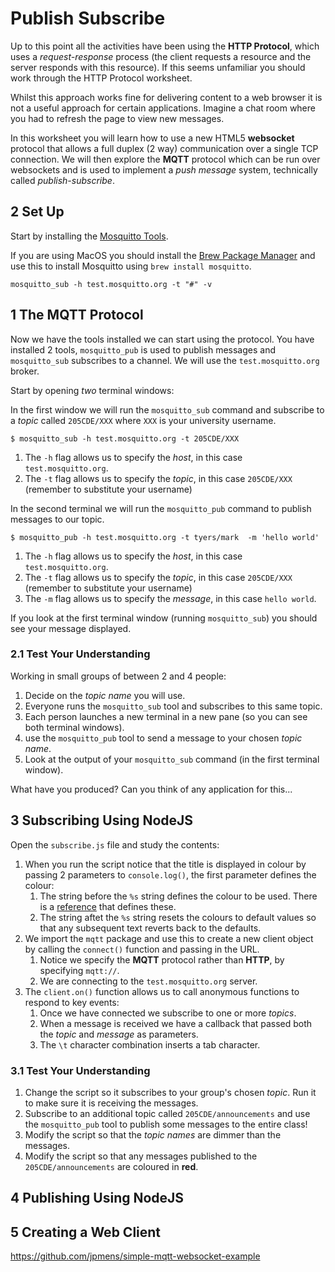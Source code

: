 
# Publish Subscribe

Up to this point all the activities have been using the **HTTP Protocol**, which uses a _request-response_ process (the client requests a resource and the server responds with this resource). If this seems unfamiliar you should work through the HTTP Protocol worksheet.

Whilst this approach works fine for delivering content to a web browser it is not a useful approach for certain applications. Imagine a chat room where you had to refresh the page to view new messages.

In this worksheet you will learn how to use a new HTML5 **websocket** protocol that allows a full duplex (2 way) communication over a single TCP connection. We will then explore the **MQTT** protocol which can be run over websockets and is used to implement a _push message_ system, technically called _publish-subscribe_.



## 2 Set Up

Start by installing the [Mosquitto Tools](https://www.eclipse.org/mosquitto/download/).

If you are using MacOS you should install the [Brew Package Manager](https://brew.sh) and use this to install Mosquitto using `brew install mosquitto`.

```
mosquitto_sub -h test.mosquitto.org -t "#" -v
```

## 1 The MQTT Protocol

Now we have the tools installed we can start using the protocol. You have installed 2 tools, `mosquitto_pub` is used to publish messages and `mosquitto_sub` subscribes to a channel. We will use the `test.mosquitto.org` broker.

Start by opening _two_ terminal windows:

In the first window we will run the `mosquitto_sub` command  and subscribe to a _topic_ called `205CDE/XXX` where `XXX` is your university username.

```shell
$ mosquitto_sub -h test.mosquitto.org -t 205CDE/XXX
```

1. The `-h` flag allows us to specify the _host_, in this case `test.mosquitto.org`.
2. The `-t` flag allows us to specify the _topic_, in this case `205CDE/XXX` (remember to substitute your username)

In the second terminal we will run the `mosquitto_pub` command to publish messages to our topic.

```shell
$ mosquitto_pub -h test.mosquitto.org -t tyers/mark  -m 'hello world'
```

1. The `-h` flag allows us to specify the _host_, in this case `test.mosquitto.org`.
2. The `-t` flag allows us to specify the _topic_, in this case `205CDE/XXX` (remember to substitute your username)
3. The `-m` flag allows us to specify the _message_, in this case `hello world`.

If you look at the first terminal window (running `mosquitto_sub`) you should see your message displayed.

### 2.1 Test Your Understanding

Working in small groups of between 2 and 4 people:

1. Decide on the _topic name_ you will use.
2. Everyone runs the `mosquitto_sub` tool and subscribes to this same topic.
3. Each person launches a new terminal in a new pane (so you can see both terminal windows).
4. use the `mosquitto_pub` tool to send a message to your chosen _topic name_.
5. Look at the output of your `mosquitto_sub` command (in the first terminal window).

What have you produced? Can you think of any application for this...

## 3 Subscribing Using NodeJS

Open the `subscribe.js` file and study the contents:

1. When you run the script notice that the title is displayed in colour by passing 2 parameters to `console.log()`, the first parameter defines the colour:
    1. The string before the `%s` string defines the colour to be used. There is a [reference](https://coderwall.com/p/yphywg/printing-colorful-text-in-terminal-when-run-node-js-script) that defines these.
    2. The string aftet the `%s` string resets the colours to default values so that any subsequent text reverts back to the defaults.
2. We import the `mqtt` package and use this to create a new client object by calling the `connect()` function and passing in the URL.
    1. Notice we specify the **MQTT** protocol rather than **HTTP**, by specifying `mqtt://`.
    2. We are connecting to the `test.mosquitto.org` server.
3. The `client.on()` function allows us to call anonymous functions to respond to key events:
    1. Once we have connected we subscribe to one or more _topics_.
    2. When a message is received we have a callback that passed both the _topic_ and _message_ as parameters.
    3. The `\t` character combination inserts a tab character.

### 3.1 Test Your Understanding

1. Change the script so it subscribes to your group's chosen _topic_. Run it to make sure it is receiving the messages.
2. Subscribe to an additional topic called `205CDE/announcements` and use the `mosquitto_pub` tool to publish some messages to the entire class!
3. Modify the script so that the _topic names_ are dimmer than the messages.
4. Modify the script so that any messages published to the `205CDE/announcements` are coloured in **red**.

## 4 Publishing Using NodeJS

## 5 Creating a Web Client

https://github.com/jpmens/simple-mqtt-websocket-example
